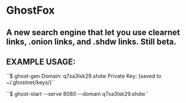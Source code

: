# GhostFox
A new search engine that let you use clearnet links, .onion links, and .shdw links. Still beta.  
---
## EXAMPLE USAGE:  
­­­´´$ ghost-gen
Domain: q7xa3lsk29.shdw
Private Key: (saved to ~/.ghostnet/keys/)´´  
  
´´$ ghost-start --serve 8080 --domain q7xa3lsk29.shdw´´  
